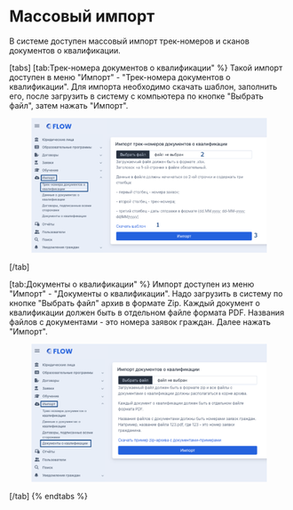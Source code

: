 # Массовый импорт

В системе доступен массовый импорт трек-номеров и сканов документов о квалификации.



[tabs]
[tab:Трек-номера документов о квалификации" %}
Такой импорт доступен в меню "Импорт" - "Трек-номера документов о квалификации". Для импорта необходимо скачать шаблон, заполнить его, после загрузить в систему с компьютера по кнопке "Выбрать файл", затем нажать "Импорт".

<figure><img src="../../.gitbook/assets/image (215).png" alt=""><figcaption></figcaption></figure>
[/tab]

[tab:Документы о квалификации" %}
Импорт доступен из меню "Импорт" - "Документы о квалификации". Надо загрузить в систему по кнопке "Выбрать файл" архив в формате Zip. Каждый документ о квалификации должен быть в отдельном файле формата PDF. Названия файлов с документами - это номера заявок граждан. Далее нажать "Импорт".

<figure><img src="../../.gitbook/assets/image (214).png" alt=""><figcaption></figcaption></figure>
[/tab]
{% endtabs %}


